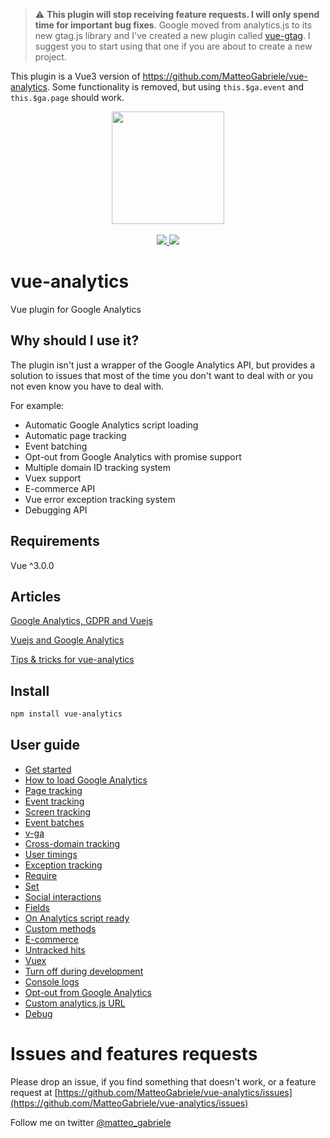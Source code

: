 > :warning: **This plugin will stop receiving feature requests. I will only spend time for important bug fixes**. Google moved from analytics.js to its new gtag.js library and I've created a new plugin called [vue-gtag](https://github.com/MatteoGabriele/vue-gtag). I suggest you to start using that one if you are about to create a new project.

This plugin is a Vue3 version of https://github.com/MatteoGabriele/vue-analytics.
Some functionality is removed, but using `this.$ga.event` and `this.$ga.page` should work.

<p align="center">
  <img width="180" src="http://i.imgur.com/whvHAT6.png">
  <br>
  <br>
  <a href="https://npm.im/vue-analytics">
    <img src="https://badgen.net/npm/v/vue3-analytics">
  </a>
  <a href="https://npm.im/vue-analytics">
    <img src="https://badgen.net/npm/dm/vue3-analytics">
  </a>
</p>

# vue-analytics

Vue plugin for Google Analytics

## Why should I use it?

The plugin isn't just a wrapper of the Google Analytics API, but provides a solution to issues that most of the time you don't want to deal with or you not even know you have to deal with.

For example:

* Automatic Google Analytics script loading
* Automatic page tracking
* Event batching
* Opt-out from Google Analytics with promise support
* Multiple domain ID tracking system
* Vuex support
* E-commerce API
* Vue error exception tracking system
* Debugging API

## Requirements

Vue ^3.0.0

## Articles

[Google Analytics, GDPR and Vuejs](https://medium.com/@matteo_gabriele/google-analytics-gdpr-and-vuejs-e1bd6affd2b4)

[Vuejs and Google Analytics](https://medium.com/@matteo_gabriele/vuejs-and-google-analytics-689a07e00116)

[Tips & tricks for vue-analytics](https://medium.com/@matteo_gabriele/tips-tricks-for-vue-analytics-87a9d2838915)

## Install

```bash
npm install vue-analytics
```

## User guide

* [Get started](/docs/installation.md)
* [How to load Google Analytics](/docs/script-loader.md)
* [Page tracking](/docs/page-tracking.md)
* [Event tracking](/docs/event-tracking.md)
* [Screen tracking](/docs/screen-tracking.md)
* [Event batches](/docs/batch.md)
* [v-ga](/docs/v-ga.md)
* [Cross-domain tracking](/docs/cross-domain-tracking.md)
* [User timings](/docs/user-timings.md#user-timings)
* [Exception tracking](/docs/exception-tracking.md)
* [Require](/docs/require.md)
* [Set](/docs/set.md)
* [Social interactions](/docs/social-interactions.md)
* [Fields](/docs/fields.md)
* [On Analytics script ready](/docs/when-google-analytics-is-loaded.md)
* [Custom methods](/docs/custom-methods.md)
* [E-commerce](/docs/ecommerce.md)
* [Untracked hits](/docs/untracked-hits.md)
* [Vuex](/docs/vuex.md)
* [Turn off during development](/docs/turn-off-development.md)
* [Console logs](/docs/console-logs.md)
* [Opt-out from Google Analytics](/docs/opt-out.md)
* [Custom analytics.js URL](/docs/custom-analytics.md)
* [Debug](/docs/debug.md)

# Issues and features requests

Please drop an issue, if you find something that doesn't work, or a feature request at [https://github.com/MatteoGabriele/vue-analytics/issues](https://github.com/MatteoGabriele/vue-analytics/issues)

Follow me on twitter [@matteo\_gabriele](https://twitter.com/matteo_gabriele)
